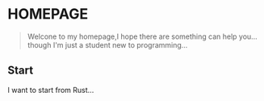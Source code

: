 # HOMEPAGE
> Welcone to my homepage,I hope there are something can help you...
> though I'm just a student new to programming...
## Start
I want to start from Rust...
